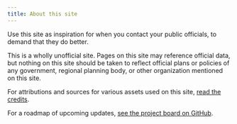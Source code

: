 ```yaml
---
title: About this site
---
```


Use this site as inspiration for when you contact your public officials, to demand that they do better.

This is a wholly unofficial site. Pages on this site may reference official data, but nothing on this site should be taken to reflect official plans or policies of any government, regional planning body, or other organization mentioned on this site.

For attributions and sources for various assets used on this site, [read the credits](credits.md).

For a roadmap of upcoming updates, [see the project board on GitHub](https://github.com/users/benlk/projects/3/views/1).
